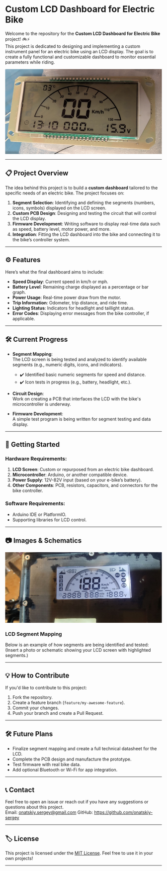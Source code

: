 # Custom LCD Dashboard for Electric Bike

Welcome to the repository for the **Custom LCD Dashboard for Electric Bike** project! 🚲⚡️  
This project is dedicated to designing and implementing a custom instrument panel for an electric bike using an LCD display. The goal is to create a fully functional and customizable dashboard to monitor essential parameters while riding.

![Beta v1.0](beta%20V1.0.jpg)

---

## 📋 Project Overview

The idea behind this project is to build a **custom dashboard** tailored to the specific needs of an electric bike. The project focuses on:  
1. **Segment Selection**: Identifying and defining the segments (numbers, icons, symbols) displayed on the LCD screen.  
2. **Custom PCB Design**: Designing and testing the circuit that will control the LCD display.  
3. **Firmware Development**: Writing software to display real-time data such as speed, battery level, motor power, and more.  
4. **Integration**: Fitting the LCD dashboard into the bike and connecting it to the bike’s controller system.

---

## ⚙️ Features

Here’s what the final dashboard aims to include:
- **Speed Display**: Current speed in km/h or mph.
- **Battery Level**: Remaining charge displayed as a percentage or bar graph.
- **Power Usage**: Real-time power draw from the motor.
- **Trip Information**: Odometer, trip distance, and ride time.
- **Lighting Status**: Indicators for headlight and taillight status.
- **Error Codes**: Displaying error messages from the bike controller, if applicable.

---

## 🛠 Current Progress

- **Segment Mapping**:  
  The LCD screen is being tested and analyzed to identify available segments (e.g., numeric digits, icons, and indicators).  
  - ✔️ Identified basic numeric segments for speed and distance.
  - ✔️ Icon tests in progress (e.g., battery, headlight, etc.).

- **Circuit Design**:  
  Work on creating a PCB that interfaces the LCD with the bike's microcontroller is underway.

- **Firmware Development**:  
  A simple test program is being written for segment testing and data display.

---

## 🚀 Getting Started

### Hardware Requirements:
1. **LCD Screen**: Custom or repurposed from an electric bike dashboard.
2. **Microcontroller**: Arduino, or another compatible device.
3. **Power Supply**: 12V-82V input (based on your e-bike’s battery).
4. **Other Components**: PCB, resistors, capacitors, and connectors for the bike controller.

### Software Requirements:
- Arduino IDE or PlatformIO.
- Supporting libraries for LCD control.

---
 
## 📷 Images & Schematics

![my](test%20photo.jpg)



### LCD Segment Mapping
Below is an example of how segments are being identified and tested:  
(Insert a photo or schematic showing your LCD screen with highlighted segments.)

---

## 💡 How to Contribute

If you'd like to contribute to this project:
1. Fork the repository.
2. Create a feature branch (`feature/my-awesome-feature`).
3. Commit your changes.
4. Push your branch and create a Pull Request.

---

## 🛠 Future Plans
- Finalize segment mapping and create a full technical datasheet for the LCD.
- Complete the PCB design and manufacture the prototype.
- Test firmware with real bike data.
- Add optional Bluetooth or Wi-Fi for app integration.

---

## 📞 Contact

Feel free to open an issue or reach out if you have any suggestions or questions about this project.  
Email: onatskiy.sergey@gmail.com 
GitHub: https://github.com/onatskiy-sergey

---

## 🏷 License

This project is licensed under the [MIT License](LICENSE). Feel free to use it in your own projects!

---
